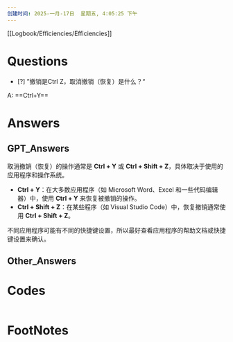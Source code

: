 ```yaml
---
创建时间: 2025-一月-17日  星期五, 4:05:25 下午
---
```

[[Logbook/Efficiencies/Efficiencies]]

# Questions

- [?] ”撤销是Ctrl Z，取消撤销（恢复）是什么？“

A: ==Ctrl+Y==
# Answers

## GPT_Answers
取消撤销（恢复）的操作通常是 **Ctrl + Y** 或 **Ctrl + Shift + Z**，具体取决于使用的应用程序和操作系统。

- **Ctrl + Y**：在大多数应用程序（如 Microsoft Word、Excel 和一些代码编辑器）中，使用 **Ctrl + Y** 来恢复被撤销的操作。
- **Ctrl + Shift + Z**：在某些程序（如 Visual Studio Code）中，恢复撤销通常使用 **Ctrl + Shift + Z**。

不同应用程序可能有不同的快捷键设置，所以最好查看应用程序的帮助文档或快捷键设置来确认。

## Other_Answers


# Codes

```python

```



# FootNotes